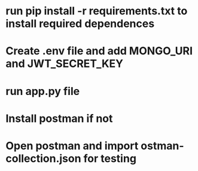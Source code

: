 
# run pip install -r requirements.txt to install required dependences
# Create .env file and add MONGO_URI and JWT_SECRET_KEY
# run app.py file


# Install postman if not
# Open postman and import ostman-collection.json for testing 